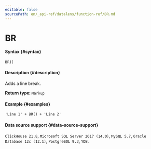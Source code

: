 ```yaml
---
editable: false
sourcePath: en/_api-ref/datalens/function-ref/BR.md
---
```


# BR



#### Syntax {#syntax}


```
BR()
```

#### Description {#description}
Adds a line break.

**Return type**: `Markup`

#### Example {#examples}

```
'Line 1' + BR() + 'Line 2'
```


#### Data source support {#data-source-support}

`ClickHouse 21.8`, `Microsoft SQL Server 2017 (14.0)`, `MySQL 5.7`, `Oracle Database 12c (12.1)`, `PostgreSQL 9.3`, `YDB`.
